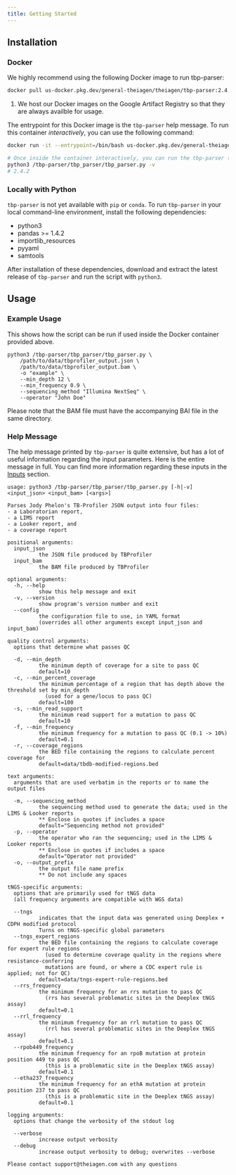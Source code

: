 ```yaml
---
title: Getting Started
---
```


## Installation

### Docker

We highly recommend using the following Docker image to run tbp-parser:

``` bash
docker pull us-docker.pkg.dev/general-theiagen/theiagen/tbp-parser:2.4.2 #(1)!
```

1. We host our Docker images on the Google Artifact Registry so that they are always availble for usage.

The entrypoint for this Docker image is the `tbp-parser` help message. To run this container *interactively*, you can use the following command:

``` bash
docker run -it --entrypoint=/bin/bash us-docker.pkg.dev/general-theiagen/theiagen/tbp-parser:2.4.2

# Once inside the container interactively, you can run the tbp-parser tool
python3 /tbp-parser/tbp_parser/tbp_parser.py -v
# 2.4.2
```

### Locally with Python

`tbp-parser` is not yet available with `pip` or `conda`. To run `tbp-parser` in your local command-line environment, install the following dependencies:

- python3
- pandas >= 1.4.2
- importlib_resources
- pyyaml
- samtools

After installation of these dependencies, download and extract the latest release of `tbp-parser` and run the script with `python3`.

## Usage

### Example Usage

This shows how the script can be run if used inside the Docker container provided above.

``` text
python3 /tbp-parser/tbp_parser/tbp_parser.py \
    /path/to/data/tbprofiler_output.json \
    /path/to/data/tbprofiler_output.bam \
    -o "example" \
    --min_depth 12 \
    --min_frequency 0.9 \
    --sequencing_method "Illumina NextSeq" \
    --operator "John Doe" 
```

Please note that the BAM file must have the accompanying BAI file in the same directory.

### Help Message

The help message printed by `tbp-parser` is quite extensive, but has a lot of useful information regarding the input parameters. Here is the entire message in full. You can find more information regarding these inputs in the [Inputs](inputs/inputs.md) section.

``` text
usage: python3 /tbp-parser/tbp_parser/tbp_parser.py [-h|-v] <input_json> <input_bam> [<args>]

Parses Jody Phelon's TB-Profiler JSON output into four files:
- a Laboratorian report,
- a LIMS report
- a Looker report, and
- a coverage report

positional arguments:
  input_json
          the JSON file produced by TBProfiler
  input_bam
          the BAM file produced by TBProfiler

optional arguments:
  -h, --help
          show this help message and exit
  -v, --version
          show program's version number and exit
  --config 
          the configuration file to use, in YAML format
          (overrides all other arguments except input_json and input_bam)
          
quality control arguments:
  options that determine what passes QC

  -d, --min_depth
          the minimum depth of coverage for a site to pass QC
          default=10
  -c, --min_percent_coverage
          the minimum percentage of a region that has depth above the threshold set by min_depth
            (used for a gene/locus to pass QC)
          default=100
  -s, --min_read_support
          the minimum read support for a mutation to pass QC
          default=10
  -f, --min_frequency
          the minimum frequency for a mutation to pass QC (0.1 -> 10%)
          default=0.1
  -r, --coverage_regions
          the BED file containing the regions to calculate percent coverage for
          default=data/tbdb-modified-regions.bed

text arguments:
  arguments that are used verbatim in the reports or to name the output files

  -m, --sequencing_method
          the sequencing method used to generate the data; used in the LIMS & Looker reports
          ** Enclose in quotes if includes a space
          default="Sequencing method not provided"
  -p, --operator
          the operator who ran the sequencing; used in the LIMS & Looker reports
          ** Enclose in quotes if includes a space
          default="Operator not provided"
  -o, --output_prefix
          the output file name prefix
          ** Do not include any spaces

tNGS-specific arguments:
  options that are primarily used for tNGS data
  (all frequency arguments are compatible with WGS data)

  --tngs
          indicates that the input data was generated using Deeplex + CDPH modified protocol
          Turns on tNGS-specific global parameters
  --tngs_expert_regions
          the BED file containing the regions to calculate coverage for expert rule regions
            (used to determine coverage quality in the regions where resistance-conferring
            mutations are found, or where a CDC expert rule is applied; not for QC)
          default=data/tngs-expert-rule-regions.bed
  --rrs_frequency
          the minimum frequency for an rrs mutation to pass QC
            (rrs has several problematic sites in the Deeplex tNGS assay)
          default=0.1
  --rrl_frequency
          the minimum frequency for an rrl mutation to pass QC
            (rrl has several problematic sites in the Deeplex tNGS assay)
          default=0.1
  --rpob449_frequency
          the minimum frequency for an rpoB mutation at protein position 449 to pass QC
            (this is a problematic site in the Deeplex tNGS assay)
          default=0.1
  --etha237_frequency
          the minimum frequency for an ethA mutation at protein position 237 to pass QC
            (this is a problematic site in the Deeplex tNGS assay)
          default=0.1

logging arguments:
  options that change the verbosity of the stdout log

  --verbose
          increase output verbosity
  --debug
          increase output verbosity to debug; overwrites --verbose

Please contact support@theiagen.com with any questions
```
